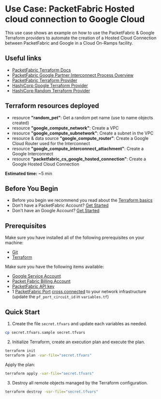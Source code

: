 # Use Case: PacketFabric Hosted cloud connection to Google Cloud

This use case shows an example on how to use the PacketFabric & Google Terraform providers 
to automate the creation of a Hosted Cloud Connection between PacketFabric and Google in a Cloud On-Ramps facility.

## Useful links

- [PacketFabric Terraform Docs](https://docs.packetfabric.com/api/terraform/)
- [PacketFabric Google Partner Interconnect Process Overview](https://docs.packetfabric.com/cloud/google/hosted/process_overview/)
- [PacketFabric Terraform Provider](https://registry.terraform.io/providers/PacketFabric/packetfabric)
- [HashiCorp Google Terraform Provider](https://registry.terraform.io/providers/hashicorp/google)
- [HashiCorp Random Terraform Provider](https://registry.terraform.io/providers/hashicorp/random)

## Terraform resources deployed

- resource **"random_pet"**: Get a random pet name (use to name objects created)
- resource **"google_compute_network"**: Create a VPC
- resource **"google_compute_subnetwork"**: Create a subnet in the VPC
- resource & data source **"google_compute_router"**: Create a Google Cloud Router used for the Interconnect
- resource **"google_compute_interconnect_attachment"**: Create a Google Interconnect
- resource **"packetfabric_cs_google_hosted_connection"**: Create a Google Hosted Cloud Connection 

**Estimated time:** ~5 min

## Before You Begin

- Before you begin we recommend you read about the [Terraform basics](https://www.terraform.io/intro)
- Don't have a PacketFabric Account? [Get Started](https://docs.packetfabric.com/intro/)
- Don't have an Google Account? [Get Started](https://cloud.google.com/free)

## Prerequisites

Make sure you have installed all of the following prerequisites on your machine:

- [Git](https://git-scm.com/downloads)
- [Terraform](https://learn.hashicorp.com/tutorials/terraform/install-cli)

Make sure you have the following items available:

- [Google Service Account](https://cloud.google.com/compute/docs/access/create-enable-service-accounts-for-instances)
- [Packet Fabric Billing Account](https://docs.packetfabric.com/api/examples/account_uuid/)
- [PacketFabric API key](https://docs.packetfabric.com/admin/my_account/keys/)
- 1 [PacketFabric Port](https://docs.packetfabric.com/ports/) [cross connected](https://docs.packetfabric.com/xconnect/) to your network infrastructure  (update the ``pf_port_circuit_id`` in ``variables.tf``)

## Quick Start

1. Create the file ``secret.tfvars`` and update each variables as needed.

```sh
cp secret.tfvars.sample secret.tfvars
```

2. Initialize Terraform, create an execution plan and execute the plan.

```sh
terraform init
terraform plan -var-file="secret.tfvars"
```

Apply the plan:

```sh
terraform apply -var-file="secret.tfvars"
```

3. Destroy all remote objects managed by the Terraform configuration.

```sh
terraform destroy -var-file="secret.tfvars"
```
